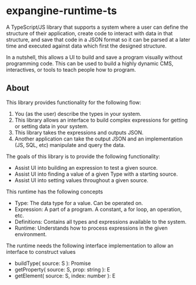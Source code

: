 # expangine-runtime-ts

A TypeScript/JS library that supports a system where a user can define the structure of their application, create code to interact with data in that structure, and save that code in a JSON format so it can be parsed at a later time and executed against data which first the designed structure.

In a nutshell, this allows a UI to build and save a program visually without programming code. This can be used to build a highly dynamic CMS, interactives, or tools to teach people how to program.

## About

This library provides functionality for the following flow:
1. You (as the user) describe the types in your system.
2. This library allows an interface to build complex expressions for getting or setting data in your system.
3. This library takes the expressions and outputs JSON.
4. Another application can take the output JSON and an implementation (JS, SQL, etc) manipulate and query the data.

The goals of this library is to provide the following functionality:
- Assist UI into building an expression to test a given source.
- Assist UI into finding a value of a given Type with a starting source.
- Assist UI into setting values throughout a given source.

This runtime has the following concepts
- Type: The data type for a value. Can be operated on.
- Expression: A part of a program. A constant, a for loop, an operation, etc.
- Definitions: Contains all types and expressions available to the system.
- Runtime: Understands how to process expressions in the given environment.

The runtime needs the following interface implementation to allow an interface to construct values
- buildType( source: S ): Promise<Type>
- getProperty( source: S, prop: string ): E
- getElement( source: S, index: number ): E